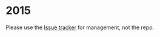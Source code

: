 2015
====

Please use the [Issue tracker](https://github.com/WeekOfCodeLondon/2015/issues) for management, not the repo.
